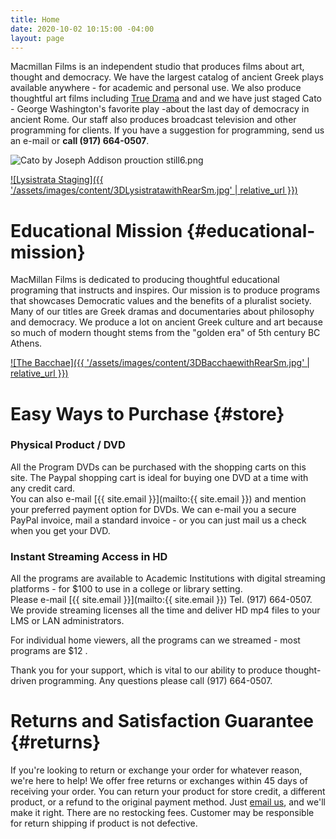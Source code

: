 ```yaml
---
title: Home
date: 2020-10-02 10:15:00 -04:00
layout: page
---
```


Macmillan Films is an independent studio that produces films about art, thought and democracy. We have the largest catalog of ancient Greek plays available anywhere - for academic and personal use. We also produce thoughtful art films including [True Drama](//TrueDramaMovie.com) and and we have just staged Cato - George Washington's favorite play -about the last day of democracy in ancient Rome. Our staff also produces broadcast television and other programming for clients. If you have a suggestion for programming, send us an e-mail or **call (917) 664-0507**.

![Cato by Joseph Addison prouction still6.png](/uploads/Cato%20by%20Joseph%20Addison%20prouction%20still6.png)

[!\[Lysistrata Staging\]({{ '/assets/images/content/3DLysistratawithRearSm.jpg' | relative_url }})](https://gum.co/lysistrata-staging/)

# Educational Mission {#educational-mission}

MacMillan Films is dedicated to producing thoughtful educational programing that instructs and inspires. Our mission is to produce programs that showcases Democratic values and the benefits of a pluralist society. Many of our titles are Greek dramas and documentaries about philosophy and democracy. We produce a lot on ancient Greek culture and art because so much of modern thought stems from the "golden era" of 5th century BC Athens.

[!\[The Bacchae\]({{ '/assets/images/content/3DBacchaewithRearSm.jpg' | relative_url }})](https://gum.co/bacchae-staging/)

# Easy Ways to Purchase {#store}

### Physical Product / DVD

All the Program DVDs can be purchased with the shopping carts on this site. The Paypal shopping cart is ideal for buying one DVD at a time with any credit card.\
You can also e-mail \[{{ site.email }}\](mailto:{{ site.email }}) and mention your preferred payment option for DVDs. We can e-mail you a secure PayPal invoice, mail a standard invoice - or you can just mail us a check when you get your DVD.

### Instant Streaming Access in HD

All the programs are available to Academic Institutions with digital streaming platforms - for $100 to use in a college or library setting.\
Please e-mail \[{{ site.email }}\](mailto:{{ site.email }})
Tel. (917) 664-0507.
We provide streaming licenses all the time and deliver HD mp4 files to your LMS or LAN administrators.

For individual home viewers, all the programs can we streamed - most programs are $12 .

Thank you for your support, which is vital to our ability to produce thought-driven programming. Any questions please call (917) 664-0507.

# Returns and Satisfaction Guarantee {#returns}

If you're looking to return or exchange your order for whatever reason, we're here to help! We offer free returns or exchanges within 45 days of receiving your order. You can return your product for store credit, a different product, or a refund to the original payment method. Just [email us](mailto:james@brandapplause.com), and we'll make it right. There are no restocking fees. Customer may be responsible for return shipping if product is not defective.